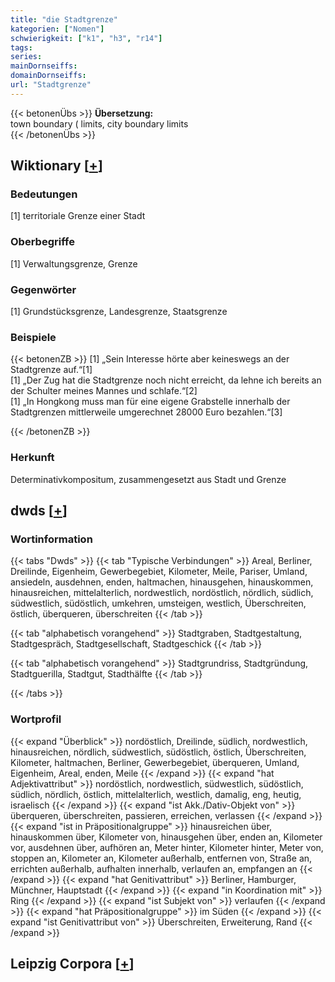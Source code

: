 ```yaml
---
title: "die Stadtgrenze"
kategorien: ["Nomen"]
schwierigkeit: ["k1", "h3", "r14"]
tags:
series:
mainDornseiffs:
domainDornseiffs:
url: "Stadtgrenze"
---
```


{{< betonenÜbs >}}
**Übersetzung:**  
town boundary ( limits, city boundary limits  
{{< /betonenÜbs >}}

## Wiktionary [[+](https://de.wiktionary.org/wiki/Stadtgrenze)]

### Bedeutungen
[1] territoriale Grenze einer Stadt  

### Oberbegriffe
[1] Verwaltungsgrenze, Grenze  

### Gegenwörter
[1] Grundstücksgrenze, Landesgrenze, Staatsgrenze  

### Beispiele
{{< betonenZB >}}
[1] „Sein Interesse hörte aber keineswegs an der Stadtgrenze auf.“[1]  
[1] „Der Zug hat die Stadtgrenze noch nicht erreicht, da lehne ich bereits an der Schulter meines Mannes und schlafe.“[2]  
[1] „In Hongkong muss man für eine eigene Grabstelle innerhalb der Stadtgrenzen mittlerweile umgerechnet 28000 Euro bezahlen.“[3]  

{{< /betonenZB >}}
### Herkunft
Determinativkompositum, zusammengesetzt aus Stadt und Grenze  



## dwds [[+](https://www.dwds.de/wb/Stadtgrenze)]

### Wortinformation
{{< tabs "Dwds" >}}
{{< tab "Typische Verbindungen" >}}
Areal, Berliner, Dreilinde, Eigenheim, Gewerbegebiet, Kilometer, Meile, Pariser, Umland, ansiedeln, ausdehnen, enden, haltmachen, hinausgehen, hinauskommen, hinausreichen, mittelalterlich, nordwestlich, nordöstlich, nördlich, südlich, südwestlich, südöstlich, umkehren, umsteigen, westlich, Überschreiten, östlich, überqueren, überschreiten
{{< /tab >}}

{{< tab "alphabetisch vorangehend" >}}
Stadtgraben, Stadtgestaltung, Stadtgespräch, Stadtgesellschaft, Stadtgeschick
{{< /tab >}}

{{< tab "alphabetisch vorangehend" >}}
Stadtgrundriss, Stadtgründung, Stadtguerilla, Stadtgut, Stadthälfte
{{< /tab >}}

{{< /tabs >}}

### Wortprofil
{{< expand "Überblick" >}} nordöstlich, Dreilinde, südlich, nordwestlich, hinausreichen, nördlich, südwestlich, südöstlich, östlich, Überschreiten, Kilometer, haltmachen, Berliner, Gewerbegebiet, überqueren, Umland, Eigenheim, Areal, enden, Meile {{< /expand >}}
{{< expand "hat Adjektivattribut" >}} nordöstlich, nordwestlich, südwestlich, südöstlich, südlich, nördlich, östlich, mittelalterlich, westlich, damalig, eng, heutig, israelisch {{< /expand >}}
{{< expand "ist Akk./Dativ-Objekt von" >}} überqueren, überschreiten, passieren, erreichen, verlassen {{< /expand >}}
{{< expand "ist in Präpositionalgruppe" >}} hinausreichen über, hinauskommen über, Kilometer von, hinausgehen über, enden an, Kilometer vor, ausdehnen über, aufhören an, Meter hinter, Kilometer hinter, Meter von, stoppen an, Kilometer an, Kilometer außerhalb, entfernen von, Straße an, errichten außerhalb, aufhalten innerhalb, verlaufen an, empfangen an {{< /expand >}}
{{< expand "hat Genitivattribut" >}} Berliner, Hamburger, Münchner, Hauptstadt {{< /expand >}}
{{< expand "in Koordination mit" >}} Ring {{< /expand >}}
{{< expand "ist Subjekt von" >}} verlaufen {{< /expand >}}
{{< expand "hat Präpositionalgruppe" >}} im Süden {{< /expand >}}
{{< expand "ist Genitivattribut von" >}} Überschreiten, Erweiterung, Rand {{< /expand >}}

## Leipzig Corpora [[+](https://corpora.uni-leipzig.de/en/res?word=Stadtgrenze&corpusId=deu_newscrawl-public_2018)]

